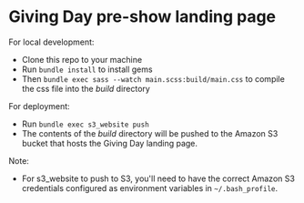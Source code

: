 # Giving Day pre-show landing page

For local development:

- Clone this repo to your machine
- Run `bundle install` to install gems
- Then `bundle exec sass --watch main.scss:build/main.css` to compile the css file into the _build_ directory

For deployment:

- Run `bundle exec s3_website push`
- The contents of the _build_ directory will be pushed to the Amazon S3 bucket that hosts the Giving Day landing page.

Note:

- For s3_website to push to S3, you'll need to have the correct Amazon S3 credentials configured as environment variables in `~/.bash_profile`.
